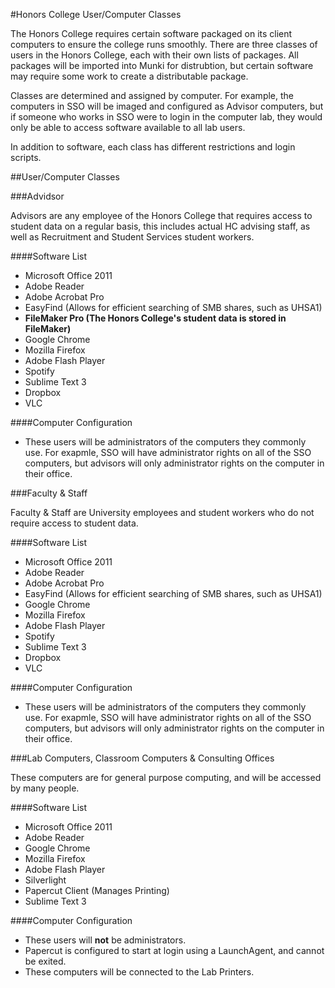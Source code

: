 

#Honors College User/Computer Classes

The Honors College requires certain software packaged on its client computers to ensure the college runs smoothly. There are three classes of users in the Honors College, each with their own lists of packages. All packages will be imported into Munki for distrubtion, but certain software may require some work to create a distributable package.

Classes are determined and assigned by computer. For example, the computers in SSO will be imaged and configured as Advisor computers, but if someone who works in SSO were to login in the computer lab, they would only be able to access software available to all lab users.

In addition to software, each class has different restrictions and login scripts.

##User/Computer Classes

###Advidsor

Advisors are any employee of the Honors College that requires access to student data on a regular basis, this includes actual HC advising staff, as well as Recruitment and Student Services student workers.

####Software List
- Microsoft Office 2011
- Adobe Reader
- Adobe Acrobat Pro
- EasyFind (Allows for efficient searching of SMB shares, such as UHSA1)
- **FileMaker Pro (The Honors College's student data is stored in FileMaker)**
- Google Chrome
- Mozilla Firefox
- Adobe Flash Player
- Spotify
- Sublime Text 3
- Dropbox
- VLC

####Computer Configuration
- These users will be administrators of the computers they commonly use. For exapmle, SSO will have administrator rights on all of the SSO computers, but advisors will only administrator rights on the computer in their office.

###Faculty & Staff

Faculty & Staff are University employees and student workers who do not require access to student data.

####Software List
- Microsoft Office 2011
- Adobe Reader
- Adobe Acrobat Pro
- EasyFind (Allows for efficient searching of SMB shares, such as UHSA1)
- Google Chrome
- Mozilla Firefox
- Adobe Flash Player
- Spotify
- Sublime Text 3
- Dropbox
- VLC

####Computer Configuration
- These users will be administrators of the computers they commonly use. For exapmle, SSO will have administrator rights on all of the SSO computers, but advisors will only administrator rights on the computer in their office.

###Lab Computers, Classroom Computers & Consulting Offices

These computers are for general purpose computing, and will be accessed by many people.

####Software List
- Microsoft Office 2011
- Adobe Reader
- Google Chrome
- Mozilla Firefox
- Adobe Flash Player
- Silverlight
- Papercut Client (Manages Printing)
- Sublime Text 3

####Computer Configuration
- These users will **not** be administrators.
- Papercut is configured to start at login using a LaunchAgent, and cannot be exited.
- These computers will be connected to the Lab Printers.
